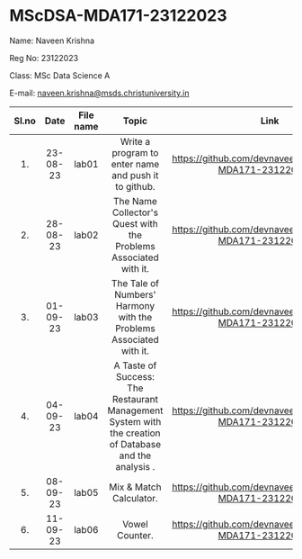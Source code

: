 # MScDSA-MDA171-23122023

Name: Naveen Krishna

Reg No: 23122023

Class: MSc Data Science A

E-mail: naveen.krishna@msds.christuniversity.in

| Sl.no |   Date   | File name |                                                 Topic                                                 |                             Link                             |
| :---: | :------: | :-------: | :---------------------------------------------------------------------------------------------------: | :----------------------------------------------------------: |
|  1.   | 23-08-23 |   lab01   |                         Write a program to enter name and push it to github.                          | https://github.com/devnaveenKrish/MScDSA-MDA171-23122023.git |
|  2.   | 28-08-23 |   lab02   |                   The Name Collector's Quest with the Problems Associated with it.                    | https://github.com/devnaveenKrish/MScDSA-MDA171-23122023.git |
|  3.   | 01-09-23 |   lab03   |                  The Tale of Numbers' Harmony with the Problems Associated with it.                   | https://github.com/devnaveenKrish/MScDSA-MDA171-23122023.git |
|  4.   | 04-09-23 |   lab04   | A Taste of Success: The Restaurant Management System with the creation of Database and the analysis . | https://github.com/devnaveenKrish/MScDSA-MDA171-23122023.git |
|  5.   | 08-09-23 |   lab05   |                                        Mix & Match Calculator.                                        | https://github.com/devnaveenKrish/MScDSA-MDA171-23122023.git |
|  6.   | 11-09-23 |   lab06   |                                            Vowel Counter.                                             | https://github.com/devnaveenKrish/MScDSA-MDA171-23122023.git |
